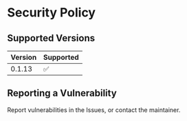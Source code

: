 # Security Policy

## Supported Versions

| Version | Supported          |
| ------- | ------------------ |
| 0.1.13  | :white_check_mark: |

## Reporting a Vulnerability

Report vulnerabilities in the Issues, or contact the maintainer.
